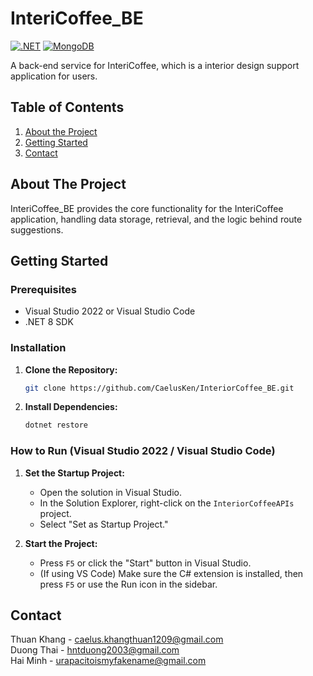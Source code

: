 # InteriCoffee_BE
<!-- 
[![Contributors][contributors-shield]][contributors-url]
[![Forks][forks-shield]][forks-url]
[![Stargazers][stars-shield]][stars-url]
[![Issues][issues-shield]][issues-url] -->


[![.NET][.NET-shield]][.NET-url]
[![MongoDB][MongoDB-shield]][MongoDB-url]


A back-end service for InteriCoffee, which is a interior design support application for users.

<!-- **Explore the docs »** [https://github.com/CaelusKen/InteriorCoffee_BE](https://github.com/CaelusKen/InteriorCoffee_BE)  -->

<!-- **View Demo »** [https://github.com/CaelusKen/InteriorCoffee_BE](https://github.com/CaelusKen/InteriorCoffee_BE) -->

## Table of Contents
1. [About the Project](#about-the-project)
2. [Getting Started](#getting-started)
3. [Contact](#contact)

## About The Project <a id="about-the-project"></a>

InteriCoffee_BE provides the core functionality for the InteriCoffee application, handling data storage, retrieval, and the logic behind route suggestions.

## Getting Started <a id="getting-started"></a>

### Prerequisites

* Visual Studio 2022 or Visual Studio Code
* .NET 8 SDK

### Installation

1. **Clone the Repository:**
   ```bash
   git clone https://github.com/CaelusKen/InteriorCoffee_BE.git
   ```

2. **Install Dependencies:**
   ```bash
   dotnet restore
   ```

### How to Run (Visual Studio 2022 / Visual Studio Code)

1. **Set the Startup Project:**
   * Open the solution in Visual Studio.
   * In the Solution Explorer, right-click on the `InteriorCoffeeAPIs` project.
   * Select "Set as Startup Project."

2. **Start the Project:**
   * Press `F5` or click the "Start" button in Visual Studio.
   * (If using VS Code) Make sure the C# extension is installed, then press `F5` or use the Run icon in the sidebar.

## Contact <a id="contact"></a>

Thuan Khang - caelus.khangthuan1209@gmail.com <br/>
Duong Thai - hntduong2003@gmail.com <br/>
Hai Minh - urapacitoismyfakename@gmail.com

<a id="readme-top"></a>










<!-- MARKDOWN LINKS & IMAGES -->
<!-- https://www.markdownguide.org/basic-syntax/#reference-style-links -->
[contributors-shield]: https://img.shields.io/github/contributors/CaelusKen/InteriorCoffee_BE.svg?style=for-the-badge
[contributors-url]: https://github.com/CaelusKen/InteriorCoffee_BE/graphs/contributors
[forks-shield]: https://img.shields.io/github/forks/CaelusKen/InteriorCoffee_BE.svg?style=for-the-badge
[forks-url]: https://github.com/CaelusKen/InteriorCoffee_BE/network/members
[stars-shield]: https://img.shields.io/github/stars/CaelusKen/InteriorCoffee_BE.svg?style=for-the-badge
[stars-url]: https://github.com/CaelusKen/InteriorCoffee_BE/stargazers
[issues-shield]: https://img.shields.io/github/issues/CaelusKen/InteriorCoffee_BE.svg?style=for-the-badge
[issues-url]: https://github.com/CaelusKen/InteriorCoffee_BE/issues
[license-shield]: https://img.shields.io/github/license/CaelusKen/InteriorCoffee_BE.svg?style=for-the-badge
[license-url]: https://github.com/CaelusKen/InteriorCoffee_BE/blob/master/LICENSE.txt

[.NET-shield]: https://img.shields.io/badge/.NET-7153DC?style=for-the-badge&logo=dotnet&logoColor=white
[.NET-url]: https://learn.microsoft.com/vi-vn/dotnet/welcome
[MongoDB-shield]: https://img.shields.io/badge/MongoDB-10964D?style=for-the-badge&logo=mongodb&logoColor=white
[MongoDB-url]: https://www.mongodb.com/


